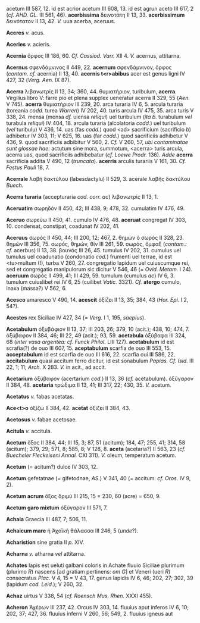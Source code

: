 acetum III 587, 12. id est acrior acetum III 608, 13. id est agrun aceto
III 617, 2 (*cf. AHD. GL.* III 561, 46). **acerbissima** δεινοτάτη II
13, 33. **acerbissimum** δεινότατον II 13, 42. *V.* uua acerba, aceruus.

**Aceres** *v.* acus.

**Aceries** *v.* acieris.

**Acernia** ὄρφος III 186, 60. *Cf. Cassiod. Varr.* XII 4. *V.* acernus,
attitarna.

**Acernus** σφενδάμνινος II 449, 22. **acernum** σφενδάμνινον, ὄρφος
(*contam. cf.* acernia) II 13, 40. **acernis t\<r\>abibus** acer est
genus ligni IV 427, 32 (*Verg. Aen.* IX 87).

**Acerra** λιβανωτρίς II 13, 34; 360, 44. θυμιατήριον, turibulum,
**acerra**. Virgilius libro V: farre pio et plena supplex ueneratur
acerra II 329, 55 (*Aen.* V 745). **acerra** θυμιατήριον III 239, 20.
arca turaria IV 6, 5. arcula turaria (toreania *codd.* turea *Warren*)
IV 202, 40. turis arcula IV 475, 35. arca turis V 338, 24. mensa (mensa
*df.* uiensa *reliqui*) uel turibulum (*ita b.* turabulum *vel* turabula
*reliqui*) IV 404, 18. arcula turaria (alcolatoria *codd.*) uel
turibulum (*vel* turibulu) V 436, 14. uas (fas *codd.*) quod \<ad\>
sacrificium (sacrificio *b*) adhibetur IV 303, 11; V 625, 16. uas (far
*codd.*) quod sacrificiis adhibetur V 436, 9. quod sacrificiis adbibitur
V 560, 2. *Cf.* V 260, 57, *ubi contaminatae sunt glossae hae:* actutum
sine mora, summotum, \<acerra\> turis arcula, acerra uas, quod
sacrificiis adhibebatur (*cf. Loewe Prodr.* 136). *Adde* **acerra**
sacrificia addita V 490, 12 (*truncata*). **acerris** arculis turariis
V 161, 30. *Cf. Festus Pauli* 18, 7.

**Acerrale** λαβή δακτύλου (labesdactylu) II 529, 3. acerale λαβῆς
δακτύλου *Buech.*

**Acerra turaria** (accepturaria *cod. corr. ac*) λιβανωτρίς II 13, 1.

**Aceruatim** σωρηδόν II 450, 42; III 438, 9; 478, 32. cumulatim IV 476,
49.

**Aceruo** σωρεύω II 450, 41. cumulo IV 476, 48. **aceruat** congregat
IV 303, 10. condensat, constipat, coadunat IV 202, 41.

**Aceruus** σωρός II 450, 44; III 200, 12; 467, 2. θημὼν ὁ σωρός II 328,
23. θημών III 356, 75. σωρός, θημών, θίν III 261, 59. σωρός, ὄμφαξ
(*contam.: cf.* acerbus) II 13, 38. βουνός III 26, 45. tumulus IV 202,
31. cumulus uel tumulus uel coadunatio (condonatio *cod.*) frumenti uel
terrae, id est \<tu\>multum (!), turba V 260, 27. congregatio lapidum uel
cuiuscumque rei, sed et congregatio manipulorum sic dicitur V 546, 46 (=
*Ovid. Metam.* I 24). **aceruum** σωρός II 499, 41; III 429, 59. tumulum
(cumulus *ac*) IV 6, 3. tumulum cuiuslibet rei IV 6, 25 (cuilibet
*Vatic.* 3321). *Cf.* **atergo** cumulo, inaxa (massa?) V 562, 6.

**Acesco** amaresco V 490, 14. **acescit** ὀξίζει II 13, 35; 384, 43
(*Hor. Epi.* I 2, 54?).

**Acestes** rex Siciliae IV 427, 34 (= *Verg.* I 1, 195, *saepius*).

**Acetabulum** ὀξυβάφιον II 13, 37; III 203, 26; 379, 10 (acit.); 438,
10; 474, 7. ὀξύβαφον II 384, 46; III 22, 49 (acit.); 93, 59.
**acetabula** ὀξύβαφα III 324, 68 (*inter vasa argentea: cf. Funck
Philol.* LIII 127). **acetabulum** id est scrafia(?) de ouo III 607, 15.
**aceptabulum** scarfia de ouo III 553, 15. **acceptabulum** id est
scarfia de ouo III 616, 22. scarfia oui III 586, 22. **accitabulum**
quasi accitum ferro dicitur, id est sonabulum *Papias. Cf. Isid.* III
22, 1; 11; *Arch.* X 283. *V.* in acit., ad accit.

**Acetarium** ὀξύβαφον (acertarium *cod.*) II 13, 36 (*cf.* acetabulum).
ὀξύγαρον II 384, 48. **acetaria** τρώξιμα II 13, 41; III 317, 22; 430,
35. *V.* acetum.

**Acetatus** *v.* fabas acetatas.

**Ace\<t\>o** ὀξίζω II 384, 42. **acetat** ὀξίζει II 384, 43.

**Acetosus** *v.* fabae acetosae.

**Acitula** *v.* accitula.

**Acetum** ὄξος II 384, 44; III 15, 3; 87, 51 (acitum); 184, 47; 255,
41; 314, 58 (acitum); 379, 29; 571, 8; 585, 8; V 128, 8. **aceta**
(acetaria?) II 563, 23 (*cf. Buecheler Fleckeiseni Annal.* CXI 311).
*V.* oleum, temperatum acetum.

**Acetum** (= acitum?) dulce IV 303, 12.

**Acetum** gefetatnae (= gifetodnae, *AS.*) V 341, 40 (= accitum: *cf.
Oros.* IV 9, 2).

**Acetum acrum** ὄξος δριμύ III 215, 15 = 230, 60 (acre) = 650, 9.

**Acetum garo mixtum** ὀξύγαρον III 571, 7.

**Achaia** Graecia III 487, 7; 506, 11.

**Achaicum mare** ἡ Ἀχαϊκὴ θάλασσα III 246, 5 (*unde*?).

**Acharistion** sine gratia II *p.* XIV.

**Acharna** *v.* atharna *vel* attitarna.

**Achates** lapis est ueluti galbani coloris in Achate fluuio Siciliae
plurimum (plurimo *R*) nascens [ad gratiam pertinens: *om G*] et
Veneri (ueri *R*) consecratus *Plac.* V 4, 15 = V 43, 17. genus lapidis
IV 6, 46; 202, 27; 302, 39 (lapidum *cod. Leid.*); V 260, 32.

**Achaz** uirtus V 338, 54 (*cf. Roensch Mus. Rhen.* XXXI 455).

**Acheron** Ἀχέρων III 237, 42. Orcus IV 303, 14. fluuius aput inferos
IV 6, 10; 202, 37; 427, 36. fluuius inferni V 260, 56; 549, 2. fluuius
igneus aut
